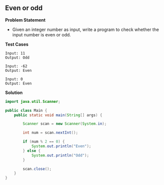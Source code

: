 ## Even or odd

**Problem Statement**

- Given an integer number as input, write a program to check whether the input number is even or odd.

**Test Cases**

```
Input: 11
Output: Odd

Input: -62
Output: Even

Input: 0
Output: Even
```

**Solution**

```java
import java.util.Scanner;

public class Main {
	public static void main(String[] args) {

		Scanner scan = new Scanner(System.in);

		int num = scan.nextInt();

		if (num % 2 == 0) {
			System.out.println("Even");
		} else {
			System.out.println("Odd");
		}

		scan.close();
	}
}
```
